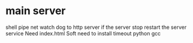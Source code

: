 # main server
shell pipe net
watch dog to http server if the server stop restart the server service
Need index.html
Soft need to install timeout python gcc



